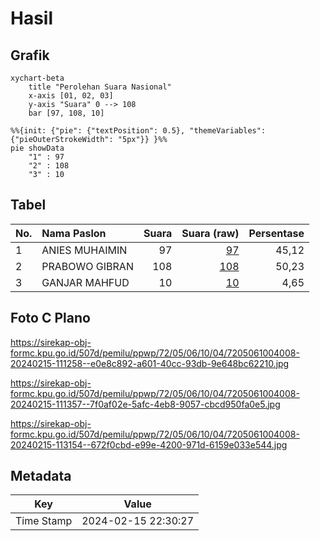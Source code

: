 # Hasil

## Grafik

```mermaid
xychart-beta
    title "Perolehan Suara Nasional"
    x-axis [01, 02, 03]
    y-axis "Suara" 0 --> 108
    bar [97, 108, 10]
```

```mermaid
%%{init: {"pie": {"textPosition": 0.5}, "themeVariables": {"pieOuterStrokeWidth": "5px"}} }%%
pie showData
    "1" : 97
    "2" : 108
    "3" : 10
```

## Tabel

| No. | Nama Paslon    | Suara | Suara (raw) | Persentase |
|:--- |:-------------- | -----:| -----------:| ----------:|
| 1   | ANIES MUHAIMIN | 97    | [97][p-1]   | 45,12      |
| 2   | PRABOWO GIBRAN | 108   | [108][p-2]  | 50,23      |
| 3   | GANJAR MAHFUD  | 10    | [10][p-3]   | 4,65       |


[p-1]: https://github.com/gigit-pemilu/pemilu-2024/blob/main/pilpres/hitung-suara/sub/72-sulawesi-tengah/sub/05-buol/sub/06-biau/sub/1004-leok-i/sub/008-tps/sub/paslon-1.txt
[p-2]: https://github.com/gigit-pemilu/pemilu-2024/blob/main/pilpres/hitung-suara/sub/72-sulawesi-tengah/sub/05-buol/sub/06-biau/sub/1004-leok-i/sub/008-tps/sub/paslon-2.txt
[p-3]: https://github.com/gigit-pemilu/pemilu-2024/blob/main/pilpres/hitung-suara/sub/72-sulawesi-tengah/sub/05-buol/sub/06-biau/sub/1004-leok-i/sub/008-tps/sub/paslon-3.txt

## Foto C Plano

https://sirekap-obj-formc.kpu.go.id/507d/pemilu/ppwp/72/05/06/10/04/7205061004008-20240215-111258--e0e8c892-a601-40cc-93db-9e648bc62210.jpg

https://sirekap-obj-formc.kpu.go.id/507d/pemilu/ppwp/72/05/06/10/04/7205061004008-20240215-111357--7f0af02e-5afc-4eb8-9057-cbcd950fa0e5.jpg

https://sirekap-obj-formc.kpu.go.id/507d/pemilu/ppwp/72/05/06/10/04/7205061004008-20240215-113154--672f0cbd-e99e-4200-971d-6159e033e544.jpg


## Metadata

| Key        | Value               |
| ---------- | ------------------- |
| Time Stamp | 2024-02-15 22:30:27 |



